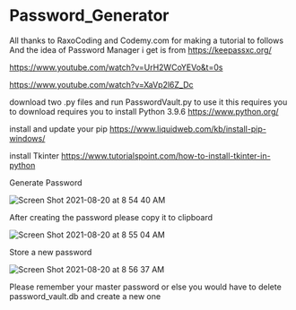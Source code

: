 # Password_Generator
All thanks to RaxoCoding and Codemy.com for making a tutorial to follows
And the idea of Password Manager i get is from https://keepassxc.org/



https://www.youtube.com/watch?v=UrH2WCoYEVo&t=0s

https://www.youtube.com/watch?v=XaVp2l6Z_Dc

download two .py files and run PasswordVault.py to use it
this requires you to download requires you to install Python 3.9.6 https://www.python.org/

install and update your pip
https://www.liquidweb.com/kb/install-pip-windows/

install Tkinter
https://www.tutorialspoint.com/how-to-install-tkinter-in-python

Generate Password 


![Screen Shot 2021-08-20 at 8 54 40 AM](https://user-images.githubusercontent.com/39174958/130169416-c5c0f168-0e96-44c2-8f73-c7939a673a4d.png)

After creating the password please copy it to clipboard


![Screen Shot 2021-08-20 at 8 55 04 AM](https://user-images.githubusercontent.com/39174958/130169471-f757c056-0d88-4620-a149-ef901ec15422.png)

Store a new password


![Screen Shot 2021-08-20 at 8 56 37 AM](https://user-images.githubusercontent.com/39174958/130169488-7b49bb31-178b-4edc-8625-148591e2522e.png)


Please remember your master password or else you would have to delete password_vault.db and create a new one


